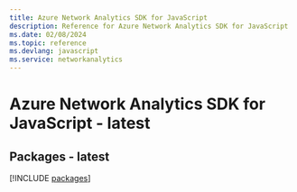 ```yaml
---
title: Azure Network Analytics SDK for JavaScript
description: Reference for Azure Network Analytics SDK for JavaScript
ms.date: 02/08/2024
ms.topic: reference
ms.devlang: javascript
ms.service: networkanalytics
---
```

# Azure Network Analytics SDK for JavaScript - latest
## Packages - latest
[!INCLUDE [packages](network-analytics-index.md)]